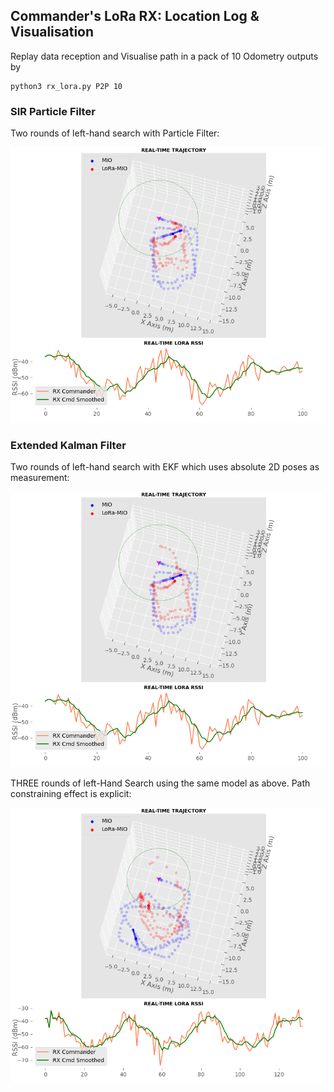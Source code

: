 ## Commander's LoRa RX: Location Log & Visualisation

Replay data reception and Visualise path in a pack of 10 Odometry outputs by

```
python3 rx_lora.py P2P 10
```

### SIR Particle Filter

Two rounds of left-hand search with Particle Filter:

![left2](https://github.com/zdai257/LoRaRX/blob/main/demo0.png)

### Extended Kalman Filter

Two rounds of left-hand search with EKF which uses absolute 2D poses as measurement:

![live_plot](https://github.com/zdai257/LoRaRX/blob/main/demo1.png)

THREE rounds of left-Hand Search using the same model as above. Path constraining effect is explicit:

![sim_ekf_plot](https://github.com/zdai257/LoRaRX/blob/main/demo2.png)
